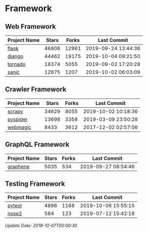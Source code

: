 # Framework

## Web Framework

| Project Name | Stars | Forks | Last Commit |
| ------------ | ----- | ----- | ----------- |
| [flask](https://github.com/pallets/flask) | 46806 | 12961 | 2019-09-24 13:44:36 |
| [django](https://github.com/django/django) | 44462 | 19175 | 2019-10-04 09:21:50 |
| [tornado](https://github.com/tornadoweb/tornado) | 18374 | 5055 | 2019-09-02 17:20:28 |
| [sanic](https://github.com/huge-success/sanic) | 12875 | 1207 | 2019-10-02 06:03:09 |

## Crawler Framework

| Project Name | Stars | Forks | Last Commit |
| ------------ | ----- | ----- | ----------- |
| [scrapy](https://github.com/scrapy/scrapy) | 34629 | 8055 | 2019-10-02 10:18:36 |
| [pyspider](https://github.com/binux/pyspider) | 13698 | 3358 | 2019-03-09 23:50:28 |
| [webmagic](https://github.com/code4craft/webmagic) | 8433 | 3612 | 2017-12-02 02:57:06 |

## GraphQL Framework

| Project Name | Stars | Forks | Last Commit |
| ------------ | ----- | ----- | ----------- |
| [graphene](https://github.com/graphql-python/graphene) | 5035 | 534 | 2019-09-27 08:54:46 |

## Testing Framework

| Project Name | Stars | Forks | Last Commit |
| ------------ | ----- | ----- | ----------- |
| [pytest](https://github.com/pytest-dev/pytest) | 4896 | 1168 | 2019-10-06 15:55:15 |
| [nose2](https://github.com/nose-devs/nose2) | 584 | 123 | 2019-07-12 15:42:18 |

*Update Date: 2019-10-07T00:00:30*